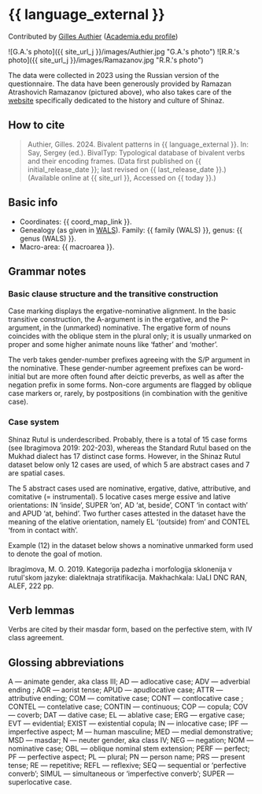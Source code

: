 # {{ language_external }}

Contributed by [Gilles Authier](https://www.ephe.psl.eu/gilles-authier) ([Academia.edu profile](https://ephe.academia.edu/GillesAuthier)) 

![G.A.'s photo]({{ site_url_j }}/images/Authier.jpg "G.A.'s photo")
![R.R.'s photo]({{ site_url_j }}/images/Ramazanov.jpg "R.R.'s photo")

The data were collected in 2023 using the Russian version of the questionnaire. The data have been generously provided by Ramazan Atrashovich Ramazanov (pictured above), who also takes care of the [website](https://www.shinaz.ru/index.html) specifically dedicated to the history and culture of Shinaz. 

## How to cite

> Authier, Gilles. 2024. Bivalent patterns in {{ language_external }}. In: Say, Sergey (ed.). BivalTyp: Typological database of bivalent verbs and their encoding frames. (Data first published on {{ initial_release_date }}; last revised on {{ last_release_date }}.) (Available online at {{ site_url }}, Accessed on {{ today }}.)

## Basic info

- Coordinates: {{ coord_map_link }}.
- Genealogy (as given in [WALS](https://wals.info/)). Family: {{ family (WALS) }}, genus: {{ genus (WALS) }}.
- Macro-area: {{ macroarea }}.

## Grammar notes

### Basic clause structure and the transitive construction

Case marking displays the ergative-nominative alignment. In the basic transitive construction, the A-argument is in the ergative, and the P-argument, in the (unmarked) nominative. The ergative form of nouns coincides with the oblique stem in the plural only; it is usually unmarked on proper and some higher animate nouns like ‘father’ and ‘mother’.

The verb takes gender-number prefixes agreeing with the S/P argument in the nominative. These gender-number agreement prefixes can be word-initial but are more often found after deictic preverbs, as well as after the negation prefix in some forms. Non-core arguments are flagged by oblique case markers or, rarely, by postpositions (in combination with the genitive case).

### Case system

Shinaz Rutul is underdescribed. Probably, there is a total of 15 case forms (see Ibragimova 2019: 202-203), whereas the Standard Rutul based on the Mukhad dialect has 17 distinct case forms. However, in the Shinaz Rutul dataset below only 12 cases are used, of which 5 are abstract cases and 7 are spatial cases. 

The 5 abstract cases used are nominative, ergative, dative, attributive, and comitative (= instrumental). 
5 locative cases merge essive and lative orientations: IN ‘inside’, SUPER ‘on’, AD ‘at, beside’, CONT ‘in contact with’ and APUD ‘at, behind’. Two further cases attested in the dataset have the meaning of the elative orientation, namely EL ‘(outside) from’ and CONTEL ‘from in contact with’.

Example (12) in the dataset below shows a nominative unmarked form used to denote the goal of motion. 

Ibragimova, M. O. 2019. Kategorija padezha i morfologija sklonenija v rutul'skom jazyke: dialektnaja stratifikacija. Makhachkala: IJaLI DNC RAN, ALEF, 222 pp.

## Verb lemmas

Verbs are cited by their masdar form, based on the perfective stem, with IV class agreement.

## Glossing abbreviations

A — animate gender, aka class III; AD — adlocative case; ADV — adverbial ending ; AOR — aorist tense; APUD — apudlocative case; ATTR — attributive ending; COM — comitative case; CONT — contlocative case ; CONTEL — contelative case; CONTIN — continuous; COP — copula; COV — coverb; DAT — dative case; EL — ablative case; ERG — ergative case; EVT — evidential; EXIST — existential copula; IN — inlocative case; IPF — imperfective aspect; M — human masculine; MED — medial demonstrative; MSD — masdar; N — neuter gender, aka class IV; NEG — negation; NOM — nominative case; OBL — oblique nominal stem extension; PERF — perfect; PF — perfective aspect; PL — plural; PN — person name; PRS — present tense;
RE — repetitive; REFL — reflexive; SEQ — sequential or ‘perfective converb’; SIMUL — simultaneous or ‘imperfective converb’; SUPER — superlocative case.
